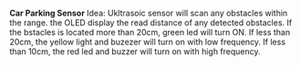 **Car Parking Sensor**
Idea: Ukltrasoic sensor will scan any obstacles within the range. the OLED display the read distance of any detected obstacles. If the bstacles is located more than 20cm, green led will turn ON. If less than 20cm, the yellow light and buzezer will turn on with low frequency. If less than 10cm, the red led and buzzer will turn on with high frequency.
